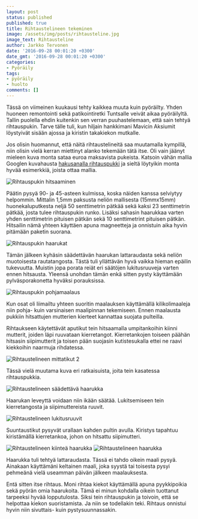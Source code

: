 ```yaml
---
layout: post
status: published
published: true
title: Rihtaustelineen tekeminen
image: /assets/img/posts/rihtausteline.jpg
image_text: Rihtausteline
author: Jarkko Tervonen
date: '2016-09-28 00:01:20 +0300'
date_gmt: '2016-09-28 00:01:20 +0300'
categories:
- Pyöräily
tags:
- pyöräily
- huolto
comments: []
---
```

Tässä on viimeinen kuukausi tehty kaikkea muuta kuin pyöräilty. Yhden huoneen remontointi sekä patikointiretki Tuntsalle veivät aikaa pyöräilyltä. Tallin puolella ehdin kuitenkin sen verran puuhastelemaan, että sain tehtyä rihtauspukin. Tarve tälle tuli, kun hiljain hankkimani Mavicin Aksiumit löystyivät sisään ajossa ja kiristin takakiekon mutkalle.

Jos olisin huomannut, että näitä rihtaustelineitä saa muutamalla kympillä, niin olisin vielä kerran miettinyt alanko tekemään tätä itse. Oli vain jäänyt mieleen kuva monta sataa euroa maksavista pukeista. Katsoin vähän mallia Googlen kuvahausta [hakusanalla rihtauspukki](https://www.google.fi/search?q=rihtauspukki&amp;tbm=isch) ja sieltä löytyikin monta hyvää esimerkkiä, joista ottaa mallia.

<amp-img src="/assets/img/posts/rihtauspukki-kasaus-0.jpeg" alt="Rihtauspukin hitsaaminen" width="4" height="3" layout="responsive">
  <noscript><img src="/assets/img/posts/rihtauspukki-kasaus-0.jpeg" alt="Rihtauspukin hitsaaminen" /></noscript>
</amp-img>

Päätin pysyä 90- ja 45-asteen kulmissa, koska näiden kanssa selviytyy helpommin. Mittalin 1,5mm paksusta neliön mallisesta (15mmx15mm) huonekaluputkesta neljä 50 senttimetrin pätkää sekä kaksi 23 senttimetrin pätkää, josta tulee rihtauspukin runko. Lisäksi sahasin haarukkaa varten yhden senttimetrin pituisen pätkän sekä 10 senttimetrint pituisen pätkän. Hitsailin nämä yhteen käyttäen apuna magneetteja ja onnistuin aika hyvin pitämään paketin suorana.

<amp-img src="/assets/img/posts/rihtauspukki-kasaus-1-e1475047978882.jpeg" alt="Rihtauspukin haarukat" width="4" height="3" layout="responsive">
  <noscript><img src="/assets/img/posts/rihtauspukki-kasaus-1-e1475047978882.jpeg" alt="Rihtauspukin haarukat" /></noscript>
</amp-img>

Tämän jälkeen kyhäsin säädettävän haarukan lattaraudasta sekä neliön muotoisesta rautatangosta. Tästä tuli yllättävän hyvä vaikka hieman epäilin tukevuutta. Muistin jopa porata reiät eri säätöjen lukitusruuveja varten ennen hitsausta. Yleensä unohdan tämän enkä sitten pysty käyttämään pylväsporakonetta hyväksi porauksissa.

<amp-img src="/assets/img/posts/rihtauspukki-maalaus-e1475048059712.jpeg" alt="Rihtauspukin pohjamaalaus" width="4" height="3" layout="responsive">
  <noscript><img src="/assets/img/posts/rihtauspukki-maalaus-e1475048059712.jpeg" alt="Rihtauspukin pohjamaalaus" /></noscript>
</amp-img>

Kun osat oli liimailtu yhteen suoritin maalauksen käyttämällä kilikolimaaleja niin pohja- kuin varsinaisen maalipinnan tekemiseen. Ennen maalausta pukkiin hitsattujen mutterien kierteet kannattaa suojata pulteilla.

Rihtaukseen käytettävät aputikut tein hitsaamalla umpitankoihin kiinni mutterit, joiden läpi ruuvataan kierretangot. Kierretankojen toiseen päähän hitsasin siipimutterit ja toisen pään suojasin kutistesukalla ettei ne raavi kiekkoihin naarmuja rihdatessa.

<amp-img src="/assets/img/posts/rihtaustelineen-mittatikut-2.jpg" alt="Rihtaustelineen mittatikut 2" width="4" height="3" layout="responsive">
  <noscript><img src="/assets/img/posts/rihtaustelineen-mittatikut-2.jpg" alt="Rihtaustelineen mittatikut 2" /></noscript>
</amp-img>

Tässä vielä muutama kuva eri ratkaisuista, joita tein kasatessa rihtauspukkia.

<amp-img src="/assets/img/posts/rihtaustelineen-saadettava-haarukka.jpg" alt="Rihtaustelineen säädettävä haarukka" width="4" height="3" layout="responsive">
  <noscript><img src="/assets/img/posts/rihtaustelineen-saadettava-haarukka.jpg" alt="Rihtaustelineen säädettävä haarukka" /></noscript>
</amp-img>

Haarukan leveyttä voidaan niin ikään säätää. Lukitsemiseen tein kierretangosta ja siipimuttereista ruuvit.

<amp-img src="/assets/img/posts/rihtaustelineen-lukitusruuvit.jpg" alt="Rihtaustelineen lukitusruuvit" width="4" height="3" layout="responsive">
  <noscript><img src="/assets/img/posts/rihtaustelineen-lukitusruuvit.jpg" alt="Rihtaustelineen lukitusruuvit" /></noscript>
</amp-img>

Suuntaustikut pysyvät urallaan kahden pultin avulla. Kiristys tapahtuu kiristämällä kierretankoa, johon on hitsattu siipimutteri.

<amp-img src="/assets/img/posts/rihtaustelineen-kiintea-haarukka.jpg" alt="Rihtaustelineen kiinteä haarukka" width="4" height="3" layout="responsive">
  <noscript><img src="/assets/img/posts/rihtaustelineen-kiintea-haarukka.jpg" alt="Rihtaustelineen kiinteä haarukka" /></noscript>
</amp-img>

<amp-img src="/assets/img/posts/rihtaustelineen-haarukka.jpg" alt="Rihtaustelineen haarukka" width="4" height="3" layout="responsive">
  <noscript><img src="/assets/img/posts/rihtaustelineen-haarukka.jpg" alt="Rihtaustelineen haarukka" /></noscript>
</amp-img>

Haarukka tuli tehtyä lattaraudasta. Tässä ei tahdo oikein maali pysyä. Ainakaan käyttämäni keltainen maali, joka syystä tai toisesta pysyi pehmeänä vielä useamman päivän jälkeen maalauksesta.

Entä sitten itse rihtaus. Moni rihtaa kiekot käyttämällä apuna pyykkipoikia sekä pyörän omia haarukoita. Tämä ei minun kohdalla oikein tuottanut tarpeeksi hyvää lopputulosta. Siksi tein rihtauspukin ja toivoin, että se helpottaa kiekon suoristamista. Ja niin se todellakin teki. Rihtaus onnistui hyvin niin sivuttais- kuin pystysuunnassakin.
